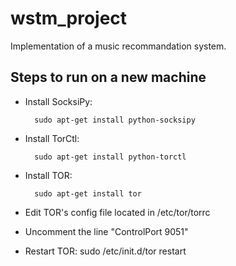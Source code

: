 wstm_project
============

Implementation of a music recommandation system.

Steps to run on a new machine
-----------------------------

* Install SocksiPy:

        sudo apt-get install python-socksipy

* Install TorCtl:

        sudo apt-get install python-torctl

* Install TOR:

        sudo apt-get install tor

* Edit TOR's config file located in /etc/tor/torrc
* Uncomment the line "ControlPort 9051"
* Restart TOR:
        sudo /etc/init.d/tor restart
